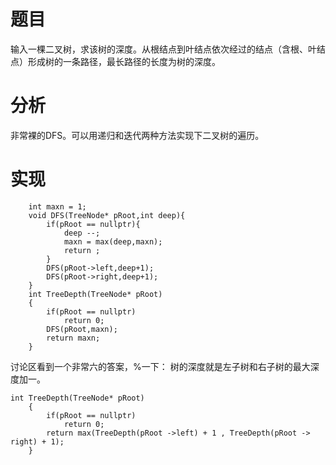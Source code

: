 # 题目 
输入一棵二叉树，求该树的深度。从根结点到叶结点依次经过的结点（含根、叶结点）形成树的一条路径，最长路径的长度为树的深度。

# 分析
非常裸的DFS。可以用递归和迭代两种方法实现下二叉树的遍历。
# 实现
```
	int maxn = 1;
    void DFS(TreeNode* pRoot,int deep){
        if(pRoot == nullptr){
            deep --;
            maxn = max(deep,maxn);
            return ;
        }
        DFS(pRoot->left,deep+1);
        DFS(pRoot->right,deep+1);
    }
    int TreeDepth(TreeNode* pRoot)
    {
        if(pRoot == nullptr)
            return 0;
        DFS(pRoot,maxn);
        return maxn;
    }
```
讨论区看到一个非常六的答案，%一下：
树的深度就是左子树和右子树的最大深度加一。
```
int TreeDepth(TreeNode* pRoot)
    {
        if(pRoot == nullptr)
            return 0;
        return max(TreeDepth(pRoot ->left) + 1 , TreeDepth(pRoot -> right) + 1);
    }
```